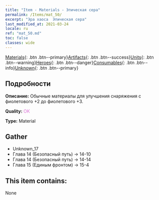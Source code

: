 ```yaml
---
title: "Item - Materials - Эпическая сера"
permalink: /Items/mat_50/
excerpt: "Эра хаоса  Эпическая сера"
last_modified_at: 2021-03-24
locale: ru
ref: "mat_50.md"
toc: false
classes: wide
---
```

 [Materials](/ru/Items/){: .btn .btn--primary}[Artifacts](/ru/Items/Artifacts/){: .btn .btn--success}[Units](/ru/Items/Units/){: .btn .btn--warning}[Heroes](/ru/Items/Heroes/){: .btn .btn--danger}[Consumables](/ru/Items/Consumables/){: .btn .btn--info}[Unknown](/ru/Items/Unknown/){: .btn .btn--primary}

## Подробности
 **Описание:** Обычные материалы для улучшения снаряжения c фиолетового +2 до фиолетового +3.

 **Quality:** <span style="color: #DA70D6">OK</span>

 **Type:** Material

## Gather

*    Unknown_17 
*    Глава 14 (Безопасный путь) -> 14-10 
*    Глава 14 (Безопасный путь) -> 14-14 
*    Глава 15 (Единым фронтом) -> 15-4 

## This item contains:

  None

